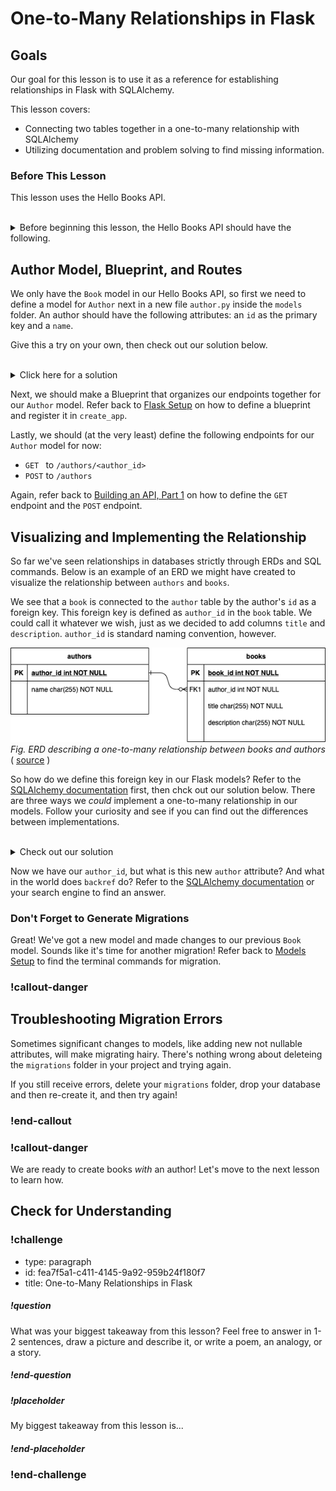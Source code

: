 # One-to-Many Relationships in Flask

## Goals

Our goal for this lesson is to use it as a reference for establishing relationships in Flask with SQLAlchemy.

This lesson covers:

- Connecting two tables together in a one-to-many relationship with SQLAlchemy
- Utilizing documentation and problem solving to find missing information.

### Before This Lesson

This lesson uses the Hello Books API.

<br />

<details style="max-width: 700px; margin: auto;">
    <summary>
        Before beginning this lesson, the Hello Books API should have the following.
    </summary>

- A `hello_books_development` database
- A `book` table defined
- A `Book` model defined
- Endpoints defined for these RESTful routes:
- `GET` to `/books`
- `POST` to `/books`
- `GET` to `/books/<book_id>`
- `PUT` to `/books/<book_id>`
- `DELETE` to `/books/<book_id>`

The `Book` model and table should have the following columns:

- `id`
- `title`
- `description`

</details>


## Author Model, Blueprint, and Routes

We only have the `Book` model in our Hello Books API, so first we need to define a model for `Author` next in a new file `author.py` inside the `models` folder. An author should have the following attributes: an `id` as the primary key and a `name`.

Give this a try on your own, then check out our solution below.

<br />

<details>
  <summary>Click here for a solution</summary>

  ``` python
  from app import db

  class Author:
    id = db.Column(db.Integer, primary_key=True, autoincrement=True)
    name = db.Column(db.String)
  ```
</details>


Next, we should make a Blueprint that organizes our endpoints together for our `Author` model. Refer back to [Flask Setup](../requests-and-responses-in-flask/flask-hello-books.md) on how to define a blueprint and register it in `create_app`.

Lastly, we should (at the very least) define the following endpoints for our `Author` model for now:
- `GET ` to `/authors/<author_id>`
- `POST` to `/authors`

Again, refer back to [Building an API, Part 1](../building-an-api/read.md) on how to define the `GET` endpoint and the `POST` endpoint.


## Visualizing and Implementing the Relationship

So far we've seen relationships in databases strictly through ERDs and SQL commands. Below is an example of an ERD we might have created to visualize the relationship between `authors` and `books`.

We see that a `book` is connected to the `author` table by the author's `id` as a foreign key. This foreign key is defined as `author_id` in the `book` table. We could call it whatever we wish, just as we decided to add columns `title` and `description`. `author_id` is standard naming convention, however.

![An entity relational diagram describing a one-to-many relationship between books and authors in a SQL database](../assets/one-to-many-relationships-in-flask_erd.png)
<br/>
*Fig. ERD describing a one-to-many relationship between books and authors*
( [source](https://draw.io) )

So how do we define this foreign key in our Flask models? Refer to the [SQLAlchemy documentation](https://docs.sqlalchemy.org/en/14/orm/basic_relationships.html#one-to-many) first, then chck out our solution below. There are three ways we _could_ implement a one-to-many relationship in our models. Follow your curiosity and see if you can find out the differences between implementations.

<br />

<details>
  <summary>Check out our solution</summary>

  ``` python
  from app import db

  class Author:
    id = db.Column(db.Integer, primary_key=True, autoincrement=True)
    name = db.Column(db.String)
    author_id = db.Column(db.Integer, db.ForeignKey('author.id'))
    author = db.relationship("Author", backref="books")
  ```
</details>

Now we have our `author_id`, but what is this new `author` attribute? And what in the world does `backref` do? Refer to the [SQLAlchemy documentation](https://docs.sqlalchemy.org/en/14/orm/basic_relationships.html#one-to-many) or your search engine to find an answer.


### Don't Forget to Generate Migrations

Great! We've got a new model and made changes to our previous `Book` model. Sounds like it's time for another migration! Refer back to [Models Setup](../building-an-api/models-setup.md) to find the terminal commands for migration.


### !callout-danger

## Troubleshooting Migration Errors

Sometimes significant changes to models, like adding new not nullable attributes, will make migrating hairy. There's nothing wrong about deleteing the `migrations` folder in your project and trying again.

If you still receive errors, delete your  `migrations` folder, drop your database and then re-create it, and then try again!

### !end-callout

### !callout-danger


We are ready to create books _with_ an author! Let's move to the next lesson to learn how.

## Check for Understanding

<!-- Question Takeaway -->
<!-- prettier-ignore-start -->
### !challenge
* type: paragraph
* id: fea7f5a1-c411-4145-9a92-959b24f180f7
* title: One-to-Many Relationships in Flask
##### !question

What was your biggest takeaway from this lesson? Feel free to answer in 1-2 sentences, draw a picture and describe it, or write a poem, an analogy, or a story.

##### !end-question
##### !placeholder

My biggest takeaway from this lesson is...

##### !end-placeholder
### !end-challenge
<!-- prettier-ignore-end -->